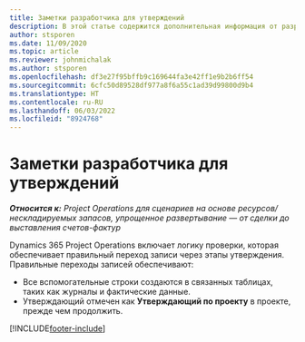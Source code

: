 ```yaml
---
title: Заметки разработчика для утверждений
description: В этой статье содержится дополнительная информация от разработчиков о работе с утверждениями.
author: stsporen
ms.date: 11/09/2020
ms.topic: article
ms.reviewer: johnmichalak
ms.author: stsporen
ms.openlocfilehash: df3e27f95bffb9c169644fa3e42ff1e9b2b6ff54
ms.sourcegitcommit: 6cfc50d89528df977a8f6a55c1ad39d99800d9b4
ms.translationtype: HT
ms.contentlocale: ru-RU
ms.lasthandoff: 06/03/2022
ms.locfileid: "8924768"
---
```

# <a name="developer-notes-for-approvals"></a>Заметки разработчика для утверждений

_**Относится к:** Project Operations для сценариев на основе ресурсов/нескладируемых запасов, упрощенное развертывание — от сделки до выставления счетов-фактур_

Dynamics 365 Project Operations включает логику проверки, которая обеспечивает правильный переход записи через этапы утверждения. Правильные переходы записей обеспечивают: 

  - Все вспомогательные строки создаются в связанных таблицах, таких как журналы и фактические данные.
  - Утверждающий отмечен как **Утверждающий по проекту** в проекте, прежде чем продолжить.


[!INCLUDE[footer-include](../includes/footer-banner.md)]